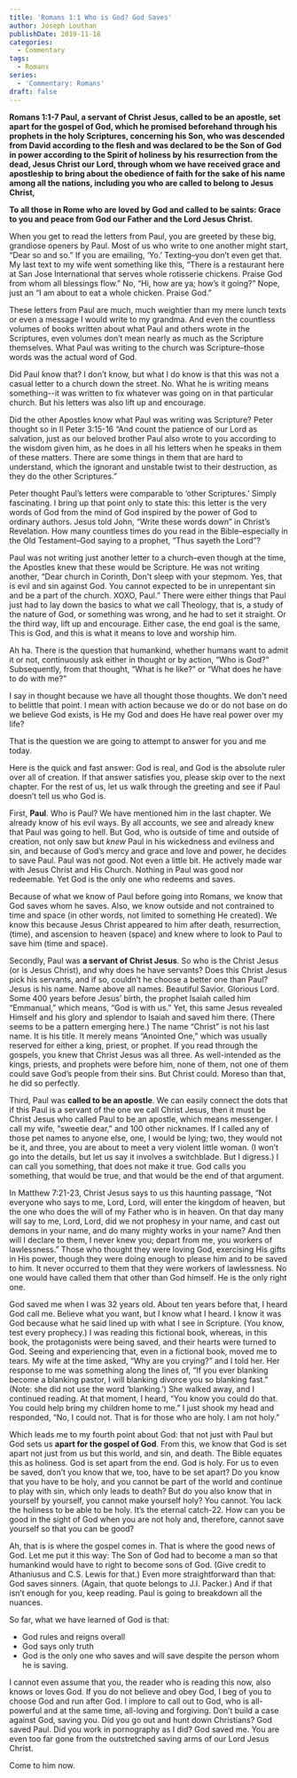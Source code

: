 ```yaml
---
title: 'Romans 1:1 Who is God? God Saves'
author: Joseph Louthan
publishDate: 2019-11-18
categories:
  - Commentary
tags:
  - Romans
series:
  - 'Commentary: Romans'
draft: false
---
```

**Romans 1:1-7 Paul, a servant of Christ Jesus, called to be an apostle, set apart for the gospel of God, which he promised beforehand through his prophets in the holy Scriptures, concerning his Son, who was descended from David according to the flesh and was declared to be the Son of God in power according to the Spirit of holiness by his resurrection from the dead, Jesus Christ our Lord, through whom we have received grace and apostleship to bring about the obedience of faith for the sake of his name among all the nations, including you who are called to belong to Jesus Christ,**

**To all those in Rome who are loved by God and called to be saints: Grace to you and peace from God our Father and the Lord Jesus Christ.**

When you get to read the letters from Paul, you are greeted by these big, grandiose openers by Paul. Most of us who write to one another might start, “Dear so and so.” If you are emailing, ‘Yo.’ Texting–you don’t even get that. My last text to my wife went something like this, “There is a restaurant here at San Jose International that serves whole rotisserie chickens. Praise God from whom all blessings flow.” No, “Hi, how are ya; how’s it going?” Nope, just an “I am about to eat a whole chicken. Praise God.”

These letters from Paul are much, much weightier than my mere lunch texts or even a message I would write to my grandma. And even the countless volumes of books written about what Paul and others wrote in the Scriptures, even volumes don’t mean nearly as much as the Scripture themselves. What Paul was writing to the church was Scripture–those words was the actual word of God.

Did Paul know that? I don’t know, but what I do know is that this was not a casual letter to a church down the street. No. What he is writing means something--it was written to fix whatever was going on in that particular church. But his letters was also lift up and encourage.

Did the other Apostles know what Paul was writing was Scripture? Peter thought so in II Peter 3:15-16 “And count the patience of our Lord as salvation, just as our beloved brother Paul also wrote to you according to the wisdom given him, as he does in all his letters when he speaks in them of these matters. There are some things in them that are hard to understand, which the ignorant and unstable twist to their destruction, as they do the other Scriptures.”

Peter thought Paul’s letters were comparable to ‘other Scriptures.’ Simply fascinating. I bring up that point only to state this: this letter is the very words of God from the mind of God inspired by the power of God to ordinary authors. Jesus told John, “Write these words down” in Christ’s Revelation. How many countless times do you read in the Bible–especially in the Old Testament–God saying to a prophet, “Thus sayeth the Lord”?

Paul was not writing just another letter to a church–even though at the time, the Apostles knew that these would be Scripture. He was not writing another, “Dear church in Corinth, Don't sleep with your stepmom. Yes, that is evil and sin against God. You cannot expected to be in unrepentant sin and be a part of the church. XOXO, Paul.” There were either things that Paul just had to lay down the basics to what we call Theology, that is, a study of the nature of God, or something was wrong, and he had to set it straight. Or the third way, lift up and encourage. Either case, the end goal is the same, This is God, and this is what it means to love and worship him.

Ah ha. There is the question that humankind, whether humans want to admit it or not, continuously ask either in thought or by action, “Who is God?” Subsequently, from that thought, “What is he like?” or “What does he have to do with me?”

I say in thought because we have all thought those thoughts. We don't need to belittle that point. I mean with action because we do or do not base on do we believe God exists, is He my God and does He have real power over my life?

That is the question we are going to attempt to answer for you and me today.

Here is the quick and fast answer: God is real, and God is the absolute ruler over all of creation. If that answer satisfies you, please skip over to the next chapter. For the rest of us, let us walk through the greeting and see if Paul doesn’t tell us who God is.

First, **Paul**. Who is Paul? We have mentioned him in the last chapter. We already know of his evil ways. By all accounts, we see and already knew that Paul was going to hell. But God, who is outside of time and outside of creation, not only saw but *knew* Paul in his wickedness and evilness and sin, and because of God’s mercy and grace and love and power, he decides to save Paul. Paul was not good. Not even a little bit. He actively made war with Jesus Christ and His Church. Nothing in Paul was good nor redeemable. Yet God is the only one who redeems and saves.

Because of what we know of Paul before going into Romans, we know that God saves whom he saves. Also, we know outside and not contrained to time and space (in other words, not limited to something He created). We know this because Jesus Christ appeared to him after death, resurrection, (time), and ascension to heaven (space) and knew where to look to Paul to save him (time and space).

Secondly, Paul was **a servant of Christ Jesus**. So who is the Christ Jesus (or is Jesus Christ), and why does he have servants? Does this Christ Jesus pick his servants, and if so, couldn’t he choose a better one than Paul? Jesus is his name. Name above all names. Beautiful Savior. Glorious Lord. Some 400 years before Jesus’ birth, the prophet Isaiah called him “Emmanual,” which means, “God is with us.” Yet, this same Jesus revealed Himself and his glory and splendor to Isaiah and saved him there. (There seems to be a pattern emerging here.) The name “Christ” is not his last name. It is his title. It merely means “Anointed One,” which was usually reserved for either a king, priest, or prophet. If you read through the gospels, you knew that Christ Jesus was all three. As well-intended as the kings, priests, and prophets were before him, none of them, not one of them could save God’s people from their sins. But Christ could. Moreso than that, he did so perfectly.

Third, Paul was **called to be an apostle**. We can easily connect the dots that if this Paul is a servant of the one we call Christ Jesus, then it must be Christ Jesus who called Paul to be an apostle, which means messenger. I call my wife, “sweetie dear,” and 100 other nicknames. If I called any of those pet names to anyone else, one, I would be lying; two, they would not be it, and three, you are about to meet a very violent little woman. (I won’t go into the details, but let us say it involves a switchblade. But I digress.) I can call you something, that does not make it true. God calls you something, that would be true, and that would be the end of that argument.

In Matthew 7:21-23, Christ Jesus says to us this haunting passage, “Not everyone who says to me, Lord, Lord, will enter the kingdom of heaven, but the one who does the will of my Father who is in heaven. On that day many will say to me, Lord, Lord, did we not prophesy in your name, and cast out demons in your name, and do many mighty works in your name? And then will I declare to them, I never knew you; depart from me, you workers of lawlessness.” Those who thought they were loving God, exercising His gifts in His power, though they were doing enough to please him and to be saved to him. It never occurred to them that they were workers of lawlessness. No one would have called them that other than God himself. He is the only right one.

God saved me when I was 32 years old. About ten years before that, I heard God call me. Believe what you want, but I know what I heard. I know it was God because what he said lined up with what I see in Scripture. (You know, test every prophecy.) I was reading this fictional book, whereas, in this book, the protagonists were being saved, and their hearts were turned to God. Seeing and experiencing that, even in a fictional book, moved me to tears. My wife at the time asked, “Why are you crying?” and I told her. Her response to me was something along the lines of, “If you ever blanking become a blanking pastor, I will blanking divorce you so blanking fast.” (Note: she did not use the word ‘blanking.’) She walked away, and I continued reading. At that moment, I heard, “You know you could do that. You could help bring my children home to me.” I just shook my head and responded, “No, I could not. That is for those who are holy. I am not holy.”

Which leads me to my fourth point about God: that not just with Paul but God sets us **apart for the gospel of God**. From this, we know that God is set apart not just from us but this world, and sin, and death. The Bible equates this as holiness. God is set apart from the end. God is holy. For us to even be saved, don’t you know that we, too, have to be set apart? Do you know that you have to be holy, and you cannot be part of the world and continue to play with sin, which only leads to death? But do you also know that in yourself by yourself, you cannot make yourself holy? You cannot. You lack the holiness to be able to be holy. It’s the eternal catch-22. How can you be good in the sight of God when you are not holy and, therefore, cannot save yourself so that you can be good?

Ah, that is is where the gospel comes in. That is where the good news of God. Let me put it this way: The Son of God had to become a man so that humankind would have to right to become sons of God. (Give credit to Athaniusus and C.S. Lewis for that.) Even more straightforward than that: God saves sinners. (Again, that quote belongs to J.I. Packer.) And if that isn’t enough for you, keep reading. Paul is going to breakdown all the nuances.

So far, what we have learned of God is that: 
- God rules and reigns overall 
- God says only truth 
- God is the only one who saves and will save despite the person whom he is saving.

I cannot even assume that you, the reader who is reading this now, also knows or loves God. If you do not believe and obey God, I beg of you to choose God and run after God. I implore to call out to God, who is all-powerful and at the same time, all-loving and forgiving. Don’t build a case against God, saving you. Did you go out and hunt down Christians? God saved Paul. Did you work in pornography as I did? God saved me. You are even too far gone from the outstretched saving arms of our Lord Jesus Christ.

Come to him now.